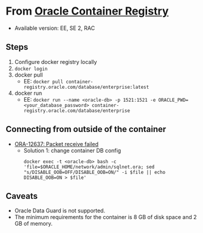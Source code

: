 # From [Oracle Container Registry](https://container-registry.oracle.com/pls/apex/f?p=113:1:921071864780:::1:P1_BUSINESS_AREA:3)
- Available version: EE, SE 2, RAC
    
## Steps 
1. Configure docker registry locally
1. `docker login`
1. docker pull
    - EE: `docker pull container-registry.oracle.com/database/enterprise:latest`
1. docker run
    - EE: `docker run --name <oracle-db> -p 1521:1521 -e ORACLE_PWD=<your_database_password> container-registry.oracle.com/database/enterprise`

## Connecting from outside of the container
- [ORA-12637: Packet receive failed](https://franckpachot.medium.com/19c-instant-client-and-docker-1566630ab20e)
    - Solution 1: change container DB config
        ```
        docker exec -t <oracle-db> bash -c 'file=$ORACLE_HOME/network/admin/sqlnet.ora; sed "s/DISABLE_OOB=OFF/DISABLE_OOB=ON/" -i $file || echo DISABLE_OOB=ON > $file'
        ```
        
## Caveats
- Oracle Data Guard is not supported.
- The minimum requirements for the container is 8 GB of disk space and 2 GB of memory.
